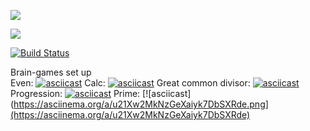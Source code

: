 <a href="https://codeclimate.com/github/kir58/project-lvl1-s412/maintainability"><img src="https://api.codeclimate.com/v1/badges/989d2dfe494ad8f7aee8/maintainability" /></a>

<a href="https://codeclimate.com/github/kir58/project-lvl1-s412/test_coverage"><img src="https://api.codeclimate.com/v1/badges/989d2dfe494ad8f7aee8/test_coverage" /></a>

[![Build Status](https://travis-ci.org/kir58/project-lvl1-s412.svg?branch=master)](https://travis-ci.org/kir58/project-lvl1-s412)

Brain-games set up  
Even:
[![asciicast](https://asciinema.org/a/NgLI5S6O2ZRbTUR40CYP8I6vR.png)](https://asciinema.org/a/NgLI5S6O2ZRbTUR40CYP8I6vR)
Calc:
[![asciicast](https://asciinema.org/a/1rt1S1tfH7lsXA9jp02K6Wnxh.png)](https://asciinema.org/a/1rt1S1tfH7lsXA9jp02K6Wnxh)
Great common divisor:
[![asciicast](https://asciinema.org/a/ddmjd04Xy3uqQeknl1fSzl1ni.png)](https://asciinema.org/a/ddmjd04Xy3uqQeknl1fSzl1ni)
Progression:
[![asciicast](https://asciinema.org/a/IlJ0NAsj6XFdUVhg5FKoQKsEN.png)](https://asciinema.org/a/IlJ0NAsj6XFdUVhg5FKoQKsEN)
Prime:
[![asciicast](https://asciinema.org/a/u21Xw2MkNzGeXaiyk7DbSXRde.png](https://asciinema.org/a/u21Xw2MkNzGeXaiyk7DbSXRde)
